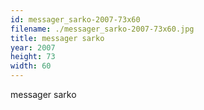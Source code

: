 ```yaml
---
id: messager_sarko-2007-73x60
filename: ./messager_sarko-2007-73x60.jpg
title: messager sarko
year: 2007
height: 73
width: 60
---
```


messager sarko